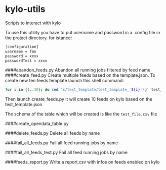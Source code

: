 # kylo-utils
Scripts to interact with kylo

To use this utility you have to put username and password in a .config file in the project directory.
for istance:
```bash
[configuration]
username = foo
password = xxxx
passwordTest = xxxx
```

####abandon_feeds.py
Abandon all running jobs filtered by feed name
####create_feed.py
Create multiple feeds based on the template.json. To create new ten feeds template launch this shell command:

```bash
for i in {1..10}; do sed 's/test_template/test_template_'${i}'/g' test_template.json > create_feeds/test_template${i}.json; done
```

Then launch create_feeds.py it will create 10 feeds on kylo based on the test_template.json

The schema of the table which will be created is like the `test_file.csv` file

####create_opendata_table.py

####delete_feeds.py
Delete all feeds by name

####fail_all_feeds.py
Fail all feed running jobs by name

####fail_all_feeds_test.py
Fail all feed running jobs by name

####feeds_report.py
Write a report.csv with infos on feeds enabled on kylo
